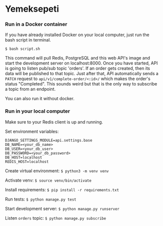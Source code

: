 # Yemeksepeti

### Run in a Docker container

If you have already installed Docker on your local computer, just run the bash script in terminal.

`$ bash script.sh`

This command will pull Redis, PostgreSQL and this web API's image and start the development server on localhost:8000.
Once you have started, API is going to listen pub/sub topic 'orders'. If an order gets created, then its data will be 
published to that topic. Just after that, API automatically sends a `PATCH` request to `api/v1/complete-order/<:id>/` 
which makes the order's status "Completed". This sounds weird but that is the only way to subscribe a topic from an 
endpoint.

You can also run it without docker.

### Run in your local computer

Make sure to your Redis client is up and running.

Set environment variables:
```
DJANGO_SETTINGS_MODULE=api.settings.base
DB_NAME=<your_db_name>
DB_USER=<your_db_user>
DB_PASSWORD=<your_db_password>
DB_HOST=localhost
REDIS_HOST=localhost
```

Create virtual environment:
`$ python3 -m venv venv`

Activate venv:
`$ source venv/bin/activate`

Install requirements:
`$ pip install -r requirements.txt`

Run tests:
`$ python manage.py test`

Start development server:
`$ python manage.py runserver`

Listen `orders` topic:
`$ python manage.py subscribe`
